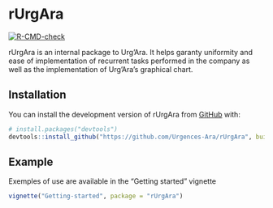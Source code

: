 
<!-- README.md is generated from README.Rmd. Please edit that file -->

# rUrgAra

<!-- badges: start -->

[![R-CMD-check](https://github.com/CC-URGARA/rUrgAra/actions/workflows/R-CMD-check.yaml/badge.svg)](https://github.com/CC-URGARA/rUrgAra/actions/workflows/R-CMD-check.yaml)
<!-- badges: end -->

rUrgAra is an internal package to Urg’Ara. It helps garanty uniformity
and ease of implementation of recurrent tasks performed in the company
as well as the implementation of Urg’Ara’s graphical chart.

## Installation

You can install the development version of rUrgAra from
[GitHub](https://github.com/) with:

``` r
# install.packages("devtools")
devtools::install_github("https://github.com/Urgences-Ara/rUrgAra", build_vignettes = T)
```

## Example

Exemples of use are available in the “Getting started” vignette

``` r
vignette("Getting-started", package = "rUrgAra")
```
